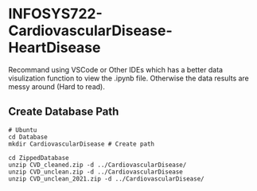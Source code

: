 # INFOSYS722-CardiovascularDisease-HeartDisease

Recommand using VSCode or Other IDEs which has a better data visulization function to view the .ipynb file. Otherwise the data results are messy around (Hard to read).

## Create Database Path
```shell
# Ubuntu
cd Database 
mkdir CardiovascularDisease # Create path

cd ZippedDatabase
unzip CVD_cleaned.zip -d ../CardiovascularDisease/
unzip CVD_unclean.zip -d ../CardiovascularDisease
unzip CVD_unclean_2021.zip -d ../CardiovascularDisease/
```